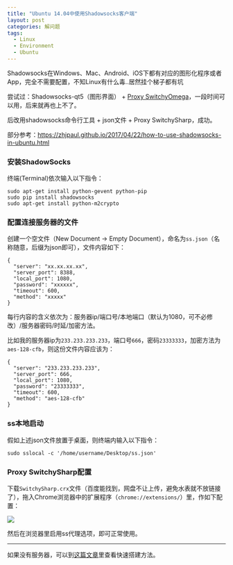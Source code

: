 ```yaml
---
title: "Ubuntu 14.04中使用Shadowsocks客户端"
layout: post
categories: 解问题
tags:
  - Linux
  - Environment
  - Ubuntu
---
```


Shadowsocks在Windows、Mac、Android、iOS下都有对应的图形化程序或者App，完全不需要配置，不知Linux有什么毒..居然挂个梯子都有坑

尝试过：Shadowsocks-qt5（图形界面） + [Proxy SwitchyOmega](https://chrome.google.com/webstore/detail/proxy-switchyomega/padekgcemlokbadohgkifijomclgjgif?hl=zh-CN)，一段时间可以用，后来就再也上不了。

后改用shadowsocks命令行工具 + json文件 + Proxy SwitchySharp，成功。

部分参考：https://zhjpaul.github.io/2017/04/22/how-to-use-shadowsocks-in-ubuntu.html

<!-- more -->

### 安装ShadowSocks

终端(Terminal)依次输入以下指令：

```
sudo apt-get install python-gevent python-pip
sudo pip install shadowsocks
sudo apt-get install python-m2crypto
```

### 配置连接服务器的文件

创建一个空文件（New Document -> Empty Document），命名为`ss.json`（名称随意，后缀为json即可），文件内容如下：

```
{
  "server": "xx.xx.xx.xx",
  "server_port": 8388,
  "local_port": 1080,
  "password": "xxxxxx",
  "timeout": 600,
  "method": "xxxxx"
}
```

每行内容的含义依次为：服务器ip/端口号/本地端口（默认为1080，可不必修改）/服务器密码/时延/加密方法。

比如我的服务器ip为`233.233.233.233`，端口号`666`，密码`23333333`，加密方法为`aes-128-cfb`，则这份文件内容应该为：

```
{
  "server": "233.233.233.233",
  "server_port": 666,
  "local_port": 1080,
  "password": "23333333",
  "timeout": 600,
  "method": "aes-128-cfb"
}
```

### ss本地启动

假如上述json文件放置于桌面，则终端内输入以下指令：

```
sudo sslocal -c '/home/username/Desktop/ss.json'
```

### Proxy SwitchySharp配置

下载`SwitchySharp.crx`文件（百度能找到，网盘不让上传，避免水表就不放链接了），拖入Chrome浏览器中的扩展程序（`chrome://extensions/`）里，作如下配置：

![](http://ohn6qfqhe.bkt.clouddn.com/ss-linux-1.jpg)

然后在浏览器里启用ss代理选项，即可正常使用。

---

如果没有服务器，可以到[这篇文章](https://leohope.com/%E8%A7%A3%E9%97%AE%E9%A2%98/2018/01/19/v-p-n/)里查看快速搭建方法。